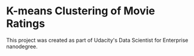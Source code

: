 # K-means Clustering of Movie Ratings

This project was created as part of Udacity's Data Scientist for Enterprise nanodegree.
